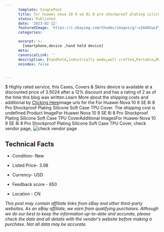 ```yaml
---
      template: SinglePost
      title: for huawei nova 10 9 se 8i 8 pro shockproof plating silicone soft case tpu cover
      status: Published
      date: '2023-02-12'
      featuredImage: 'https://i.ebayimg.com/thumbs/images/g/~uIAAOSwLPljpBQ-/s-l225.jpg'
      categories: 

      excerpt: >-
        [smartphone,device ,hand held device]
      meta:
      canonicalLink: ''
      description: [handheld,industrially made,well crafted,Portable,Mobile,Compact,Convenient,Lightweight,Maneuverable,Man-portable,Miniature,Carriable,Hand-held,Light,Holdable,Transportable,Mobile device,Pocket-sized,On-the-go,Wireless,Cordless,Compact size,Convenient size, smartphone,device ,hand held device]
      noindex: false

        
---
```

$
    Highly rated service, this Cases, Covers & Skins device is available at a discounted price of 3.5024 after a 12% discount and has a rating of 2 as of the time this blog was written.Learn More about the shipping costs and additional by [Clicking Here](https://www.ebay.com/itm/304748214267?hash=item46f468b7fb%3Ag%3A%7EuIAAOSwLPljpBQ-&mkevt=1&mkcid=1&mkrid=711-53200-19255-0&campid=%253CePNCampaignId%253E&customid=%253CreferenceId%253E&toolid=10049)image urls for the For Huawei Nova 10 9 SE 8i 8 Pro Shockproof Plating Silicone Soft Case TPU Cover. The shipping cost is undefined.Product ImageFor Huawei Nova 10 9 SE 8i 8 Pro Shockproof Plating Silicone Soft Case TPU CoverAdditional ImagesFor Huawei Nova 10 9 SE 8i 8 Pro Shockproof Plating Silicone Soft Case TPU Cover, check vendor page, ![check vendor page](https://origin-galleryplus.ebayimg.com/ws/web/304748214267_2_0_1/225x225.jpg,https://origin-galleryplus.ebayimg.com/ws/web/304748214267_3_0_1/225x225.jpg,https://origin-galleryplus.ebayimg.com/ws/web/304748214267_4_0_1/225x225.jpg,https://origin-galleryplus.ebayimg.com/ws/web/304748214267_5_0_1/225x225.jpg,https://origin-galleryplus.ebayimg.com/ws/web/304748214267_6_0_1/225x225.jpg,https://origin-galleryplus.ebayimg.com/ws/web/304748214267_7_0_1/225x225.jpg,https://origin-galleryplus.ebayimg.com/ws/web/304748214267_8_0_1/225x225.jpg,https://origin-galleryplus.ebayimg.com/ws/web/304748214267_9_0_1/225x225.jpg,https://origin-galleryplus.ebayimg.com/ws/web/304748214267_10_0_1/225x225.jpg,https://origin-galleryplus.ebayimg.com/ws/web/304748214267_11_0_1/225x225.jpg,https://origin-galleryplus.ebayimg.com/ws/web/304748214267_12_0_1/225x225.jpg)
    
    

 ## Technical Facts 



     
      

 - Condition- New 


      

 - Listed Price- 3.98 


      

 - Currency- USD 


      

 - Feedback score - 650 


      

 - Location - CN 


      
      

 *_This post may contain affiliate links from eBay and other third-party websites. As an eBay affiliate, we earn from qualifying purchases. Although we do our best to keep the information up-to-date and accurate, please check the date and all details with the vendor's website before making a purchase. Not all data may be accurate._*



    
    
    
    
    